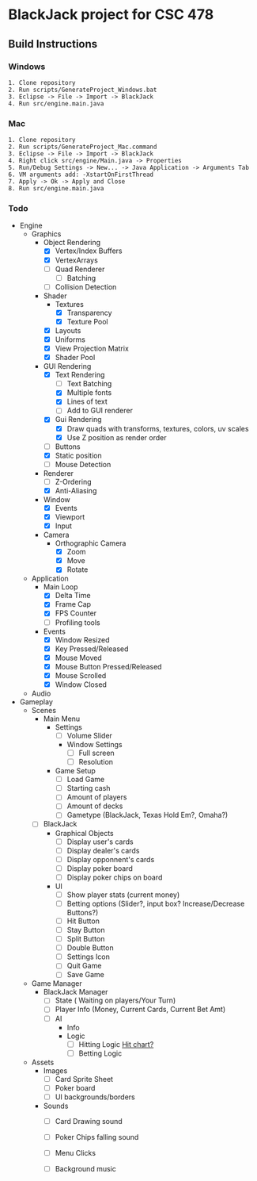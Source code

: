 # BlackJack project for CSC 478

## Build Instructions
### Windows
	1. Clone repository
	2. Run scripts/GenerateProject_Windows.bat
	3. Eclipse -> File -> Import -> BlackJack
	4. Run src/engine.main.java
	
### Mac
	1. Clone repository
	2. Run scripts/GenerateProject_Mac.command
	3. Eclipse -> File -> Import -> BlackJack
	4. Right click src/engine/Main.java -> Properties
	5. Run/Debug Settings -> New... -> Java Application -> Arguments Tab
	6. VM arguments add: -XstartOnFirstThread
	7. Apply -> Ok -> Apply and Close
	8. Run src/engine.main.java


### Todo
- Engine
	- Graphics
		- Object Rendering
			- [X] Vertex/Index Buffers
			- [X] VertexArrays
			- [ ] Quad Renderer
				- [ ] Batching
			- [ ] Collision Detection
		- Shader
			- Textures
				- [X] Transparency
				- [X] Texture Pool
			- [X] Layouts
			- [X] Uniforms
			- [X] View Projection Matrix
			- [X] Shader Pool
		- GUI Rendering
			- [X] Text Rendering
				- [ ] Text Batching
				- [X] Multiple fonts
				- [X] Lines of text
				- [ ] Add to GUI renderer
			- [X] Gui Rendering
				- [X] Draw quads with transforms, textures, colors, uv scales
				- [X] Use Z position as render order
			- [ ] Buttons
			- [X] Static position
			- [ ] Mouse Detection
		- Renderer
			- [ ]  Z-Ordering
			- [X]  Anti-Aliasing
		- Window
			- [X] Events
			- [X] Viewport
			- [X] Input
		- Camera
			- Orthographic Camera
				- [X] Zoom
				- [X] Move
				- [X] Rotate
	- Application
		- Main Loop
			- [X] Delta Time
			- [X] Frame Cap
			- [X] FPS Counter
			- [ ] Profiling tools
		- Events
			- [X] Window Resized
			- [X] Key Pressed/Released
			- [X] Mouse Moved
			- [X] Mouse Button Pressed/Released
			- [X] Mouse Scrolled
			- [X] Window Closed
	- Audio
- Gameplay
	- Scenes
		- Main Menu
			- Settings
				- [ ] Volume Slider
				- Window Settings
					- [ ] Full screen
					- [ ] Resolution
			- Game Setup
				- [ ] Load Game
				- [ ] Starting cash
				- [ ] Amount of players
				- [ ] Amount of decks
				- [ ] Gametype (BlackJack, Texas Hold Em?, Omaha?)
		- [ ] BlackJack
			- Graphical Objects
				- [ ] Display user's cards
				- [ ] Display dealer's cards
				- [ ] Display opponnent's cards
				- [ ] Display poker board
				- [ ] Display poker chips on board
			- UI
				- [ ] Show player stats (current money)
				- [ ] Betting options (Slider?, input box? Increase/Decrease Buttons?)
				- [ ] Hit Button
				- [ ] Stay Button
				- [ ] Split Button
				- [ ] Double Button
				- [ ] Settings Icon
				- [ ] Quit Game
				- [ ] Save Game
	- Game Manager
		- BlackJack Manager
			- [ ] State ( Waiting on players/Your Turn)
			- [ ] Player Info (Money, Current Cards, Current Bet Amt)
			- [ ] AI
				- Info
				- Logic
					- [ ] Hitting Logic [Hit chart?](https://www.blackjackapprenticeship.com/wp-content/uploads/2018/08/BJA_Basic_Strategy.jpg)
					- [ ] Betting Logic
	- Assets
		- Images
			- [ ] Card Sprite Sheet
			- [ ] Poker board
			- [ ] UI backgrounds/borders
		- Sounds
			- [ ] Card Drawing sound
			- [ ] Poker Chips falling sound
			- [ ] Menu Clicks
			- [ ] Background music
		
